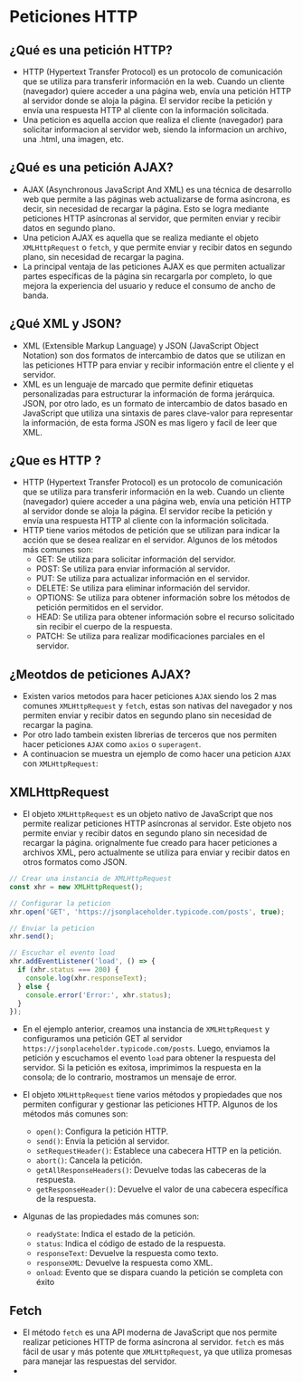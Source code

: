# Peticiones HTTP

## ¿Qué es una petición HTTP?

- HTTP (Hypertext Transfer Protocol) es un protocolo de comunicación que se utiliza para transferir información en la web. Cuando un cliente (navegador) quiere acceder a una página web, envía una petición HTTP al servidor donde se aloja la página. El servidor recibe la petición y envía una respuesta HTTP al cliente con la información solicitada.
- Una peticion es aquella accion que realiza el cliente (navegador) para solicitar informacion al servidor web, siendo la informacion un archivo, una .html, una imagen, etc.

## ¿Qué es una petición AJAX?

- AJAX (Asynchronous JavaScript And XML) es una técnica de desarrollo web que permite a las páginas web actualizarse de forma asíncrona, es decir, sin necesidad de recargar la página. Esto se logra mediante peticiones HTTP asíncronas al servidor, que permiten enviar y recibir datos en segundo plano.
- Una peticion AJAX es aquella que se realiza mediante el objeto `XMLHttpRequest` o `fetch`, y que permite enviar y recibir datos en segundo plano, sin necesidad de recargar la pagina.
- La principal ventaja de las peticiones AJAX es que permiten actualizar partes específicas de la página sin recargarla por completo, lo que mejora la experiencia del usuario y reduce el consumo de ancho de banda.

## ¿Qué XML y JSON?

- XML (Extensible Markup Language) y JSON (JavaScript Object Notation) son dos formatos de intercambio de datos que se utilizan en las peticiones HTTP para enviar y recibir información entre el cliente y el servidor.
- XML es un lenguaje de marcado que permite definir etiquetas personalizadas para estructurar la información de forma jerárquica. JSON, por otro lado, es un formato de intercambio de datos basado en JavaScript que utiliza una sintaxis de pares clave-valor para representar la información, de esta forma JSON es mas ligero y facil de leer que XML.

## ¿Que es HTTP ?

- HTTP (Hypertext Transfer Protocol) es un protocolo de comunicación que se utiliza para transferir información en la web. Cuando un cliente (navegador) quiere acceder a una página web, envía una petición HTTP al servidor donde se aloja la página. El servidor recibe la petición y envía una respuesta HTTP al cliente con la información solicitada.
- HTTP tiene varios métodos de petición que se utilizan para indicar la acción que se desea realizar en el servidor. Algunos de los métodos más comunes son:
  - GET: Se utiliza para solicitar información del servidor.
  - POST: Se utiliza para enviar información al servidor.
  - PUT: Se utiliza para actualizar información en el servidor.
  - DELETE: Se utiliza para eliminar información del servidor.
  - OPTIONS: Se utiliza para obtener información sobre los métodos de petición permitidos en el servidor.
  - HEAD: Se utiliza para obtener información sobre el recurso solicitado sin recibir el cuerpo de la respuesta.
  - PATCH: Se utiliza para realizar modificaciones parciales en el servidor.

## ¿Meotdos de peticiones AJAX?

- Existen varios metodos para hacer peticiones `AJAX` siendo los 2 mas comunes `XMLHttpRequest` y `fetch`, estas son nativas del navegador y nos permiten enviar y recibir datos en segundo plano sin necesidad de recargar la pagina.
- Por otro lado tambein existen librerias de terceros que nos permiten hacer peticiones `AJAX` como `axios` o `superagent`.
- A continuacion se muestra un ejemplo de como hacer una peticion `AJAX` con `XMLHttpRequest`:


## XMLHttpRequest

- El objeto `XMLHttpRequest` es un objeto nativo de JavaScript que nos permite realizar peticiones HTTP asíncronas al servidor. Este objeto nos permite enviar y recibir datos en segundo plano sin necesidad de recargar la página. orignalmente fue creado para hacer peticiones a archivos XML, pero actualmente se utiliza para enviar y recibir datos en otros formatos como JSON.

```js
// Crear una instancia de XMLHttpRequest
const xhr = new XMLHttpRequest();

// Configurar la peticion
xhr.open('GET', 'https://jsonplaceholder.typicode.com/posts', true);

// Enviar la peticion
xhr.send();

// Escuchar el evento load
xhr.addEventListener('load', () => {
  if (xhr.status === 200) {
    console.log(xhr.responseText);
  } else {
    console.error('Error:', xhr.status);
  }
});
```

- En el ejemplo anterior, creamos una instancia de `XMLHttpRequest` y configuramos una petición GET al servidor `https://jsonplaceholder.typicode.com/posts`. Luego, enviamos la petición y escuchamos el evento `load` para obtener la respuesta del servidor. Si la petición es exitosa, imprimimos la respuesta en la consola; de lo contrario, mostramos un mensaje de error.

- El objeto `XMLHttpRequest` tiene varios métodos y propiedades que nos permiten configurar y gestionar las peticiones HTTP. Algunos de los métodos más comunes son:
  - `open()`: Configura la petición HTTP.
  - `send()`: Envía la petición al servidor.
  - `setRequestHeader()`: Establece una cabecera HTTP en la petición.
  - `abort()`: Cancela la petición.
  - `getAllResponseHeaders()`: Devuelve todas las cabeceras de la respuesta.
  - `getResponseHeader()`: Devuelve el valor de una cabecera específica de la respuesta.
- Algunas de las propiedades más comunes son:
  - `readyState`: Indica el estado de la petición.
  - `status`: Indica el código de estado de la respuesta.
  - `responseText`: Devuelve la respuesta como texto.
  - `responseXML`: Devuelve la respuesta como XML.
  - `onload`: Evento que se dispara cuando la petición se completa con éxito

## Fetch

- El método `fetch` es una API moderna de JavaScript que nos permite realizar peticiones HTTP de forma asíncrona al servidor. `fetch` es más fácil de usar y más potente que `XMLHttpRequest`, ya que utiliza promesas para manejar las respuestas del servidor.
- 

